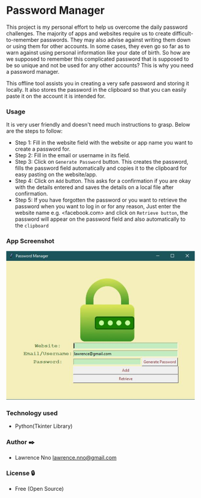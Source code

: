 # Password Manager
This project is my personal effort to help us overcome the daily password challenges. The majority of apps and websites require us to create difficult-to-remember passwords. They may also advise against writing them down or using them for other accounts. In some cases, they even go so far as to warn against using personal information like your date of birth. So how are we supposed to remember this complicated password that is supposed to be so unique and not be used for any other accounts? This is why you need a password manager.

This offline tool assists you in creating a very safe password and storing it locally. It also stores the password in the clipboard so that you can easily paste it on the account it is intended for.

### Usage
It is very user friendly and doesn't need much instructions to grasp. Below are the steps to follow:
* Step 1: Fill in the website field with the website or app name you want to create a password for.
* Step 2: Fill in the email or username in its field.
* Step 3: Click on `Generate Password` button. This creates the password, fills the password field automatically and copies it to the clipboard for easy pasting on the website/app.
* Step 4: Click on `Add` button. This asks for a confirmation if you are okay with the details entered and saves the details on a local file after confirmation.
* Step 5: If you have forgotten the password or you want to retrieve the password when you want to log in or for any reason, Just enter the website name e.g. <facebook.com> and click on `Retrieve button`, the password will appear on the password field and also automatically to the `clipboard`

### App Screenshot
![Password Manager Screenshot](https://github.com/Lawrence-Nno/Password_Manager/blob/main/screenshot.JPG)

### Technology used
* Python(Tkinter Library)

### Author ✒️
* Lawrence Nno <lawrence.nno@gmail.com>

### License 🔒
* Free (Open Source)
